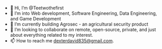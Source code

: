 - 👋 Hi, I’m @Teetwothefirst
- 👀 I’m into Web development, Software Engineering, Data Engineering, and Game Development
- 🌱 I’m currently building Agrosec - an agricultural security product 
- 💞️ I’m looking to collaborate on remote, open-source, private, and just about everything related to my interest.
- 📫 How to reach me dexterdavid835@gmail.com.

<!---
Teetwothefirst/Teetwothefirst is a ✨ special ✨ repository because its `README.md` (this file) appears on your GitHub profile.
You can click the Preview link to take a look at your changes.
--->
